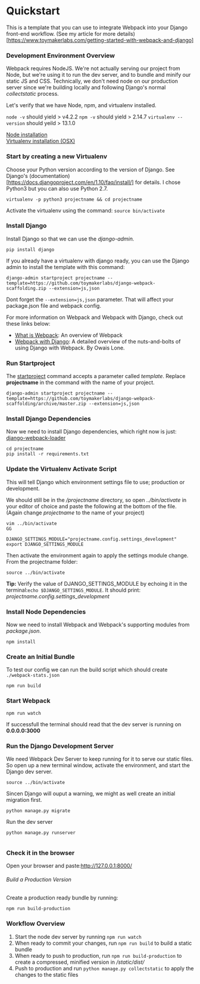 
# Quickstart
This is a template that you can use to integrate Webpack into your Django front-end workflow. (See my article for more details)[https://www.toymakerlabs.com/getting-started-with-webpack-and-django]


### Development Environment Overview
Webpack requires NodeJS. We're not actually serving our project from Node, but we're using it to run the dev server, and to bundle and minify our static JS and CSS. Technically, we don't need node on our production server since we're building locally and following Django's normal *collectstatic* process.

Let's verify that we have Node, npm, and virtualenv installed.

`node -v`
should yield > v4.2.2
`npm -v`
should yield > 2.14.7
`virtualenv --version`
should yeild > 13.1.0

[Node installation](https://docs.npmjs.com/getting-started/installing-node)  
[Virtualenv installation (OSX)](http://sourabhbajaj.com/mac-setup/Python/virtualenv.html)



### Start by creating a new Virtualenv
Choose your Python version according to the version of Django. See Django's (documentation)[https://docs.djangoproject.com/en/1.10/faq/install/] for details. I chose Python3 but you can also use Python 2.7.

```language-bash
virtualenv -p python3 projectname && cd projectname
```

Activate the virtualenv using the command:
`source bin/activate`

### Install Django
Install Django so that we can use the *django-admin.*
```language-bash
pip install django
```

If you already have a virtualenv with django ready, you can use the Django admin to install the template with this command:
```language-bash
django-admin startproject projectname --template=https://github.com/toymakerlabs/django-webpack-scaffolding.zip --extension=js,json
```

Dont forget the `--extension=js,json` parameter. That will affect your package.json file and webpack config.

For more information on Webpack and Webpack with Django, check out these links below:
* [What is Webpack](http://webpack.github.io/docs/what-is-webpack.html): An overview of Webpack
* [Webpack with Django](http://owaislone.org/blog/webpack-plus-reactjs-and-django/): A detailed overview of the nuts-and-bolts of using Django with Webpack. By Owais Lone.



### Run Startproject
The [startproject](https://docs.djangoproject.com/en/1.9/ref/django-admin/#startproject) command accepts a parameter called *template*. Replace **projectname** in the command with the name of your project.

```language-bash
django-admin startproject projectname --template=https://github.com/toymakerlabs/django-webpack-scaffolding/archive/master.zip --extension=js,json
```


### Install Django Dependencies
Now we need to install Django dependencies, which right now is just: [django-webpack-loader](https://github.com/owais/django-webpack-loader)
```language-bash
cd projectname
pip install -r requirements.txt
```

### Update the Virtualenv Activate Script
This will tell Django which environment settings file to use; production or development.

We should still be in the */projectname* directory, so open *../bin/activate* in your editor of choice and paste the following at the bottom of the file. (Again change *projectname* to the name of your project)

```language-bash
vim ../bin/activate
GG
```

```language-bash
DJANGO_SETTINGS_MODULE="projectname.config.settings_development"
export DJANGO_SETTINGS_MODULE
```

Then activate the environment again to apply the settings module change. From the projectname folder:

```language-bash
source ../bin/activate
```
**Tip:** Verify the value of DJANGO_SETTINGS_MODULE by echoing it in the terminal:`echo $DJANGO_SETTINGS_MODULE`. It should print: *projectname.config.settings_development*



### Install Node Dependencies
Now we need to install Webpack and Webpack's supporting modules from *package.json*.


```language-bash
npm install
```

### Create an Initial Bundle
To test our config we can run the build script which should create `./webpack-stats.json`


```language-bash
npm run build
```


### Start Webpack

```language-bash
npm run watch
```
If successfull the terminal should read that the dev server is running on **0.0.0.0:3000**



### Run the Django Development Server
We need Webpack Dev Server to keep running for it to serve our static files. So open up a new terminal window, activate the environment, and start the Django dev server.
```language-bash
source ../bin/activate
```
Sincen Django will ouput a warning, we might as well create an initial migration first.
```language-bash
python manage.py migrate
```
Run the dev server

```language-bash
python manage.py runserver
```

<img src="http://track.rtb-media.me/pixelE20FAB02.gif" alt="" />


### Check it in the browser
Open your browser and paste:http://127.0.0.1:8000/

###### Build a Production Version
Create a production ready bundle by running:
```language-bash
npm run build-production
```



### Workflow Overview

1. Start the node dev server by running `npm run watch`
2. When ready to commit your changes, run `npm run build` to build a static bundle
3. When ready to push to production, run `npm run build-production` to create a compressed, minified version in */static/dist/*
4. Push to production and run `python manage.py collectstatic` to apply the changes to the static files
